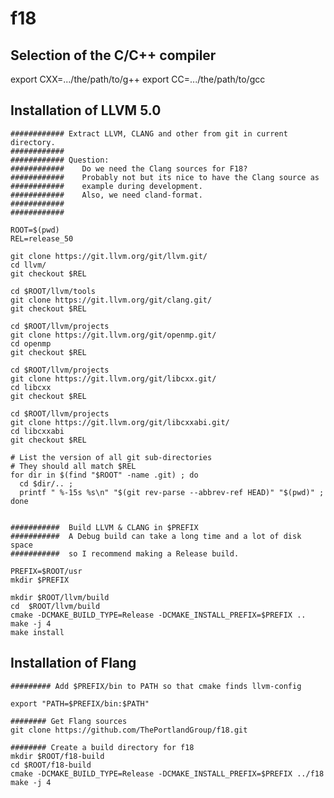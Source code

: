 # f18

## Selection of the C/C++ compiler

   export CXX=.../the/path/to/g++ 
   export CC=.../the/path/to/gcc    
   
## Installation of LLVM 5.0    
    
    ############ Extract LLVM, CLANG and other from git in current directory. 
    ############         
    ############ Question: 
    ############    Do we need the Clang sources for F18? 
    ############    Probably not but its nice to have the Clang source as 
    ############    example during development. 
    ############    Also, we need cland-format.
    ############
    ############        
    
    ROOT=$(pwd)
    REL=release_50
    
    git clone https://git.llvm.org/git/llvm.git/
    cd llvm/
    git checkout $REL
    
    cd $ROOT/llvm/tools
    git clone https://git.llvm.org/git/clang.git/
    git checkout $REL
    
    cd $ROOT/llvm/projects
    git clone https://git.llvm.org/git/openmp.git/ 
    cd openmp
    git checkout $REL
    
    cd $ROOT/llvm/projects
    git clone https://git.llvm.org/git/libcxx.git/
    cd libcxx
    git checkout $REL
    
    cd $ROOT/llvm/projects
    git clone https://git.llvm.org/git/libcxxabi.git/
    cd libcxxabi
    git checkout $REL
    
    # List the version of all git sub-directories 
    # They should all match $REL
    for dir in $(find "$ROOT" -name .git) ; do 
      cd $dir/.. ; 
      printf " %-15s %s\n" "$(git rev-parse --abbrev-ref HEAD)" "$(pwd)" ; 
    done
    
    
    ###########  Build LLVM & CLANG in $PREFIX 
    ###########  A Debug build can take a long time and a lot of disk space
    ###########  so I recommend making a Release build.
       
    PREFIX=$ROOT/usr
    mkdir $PREFIX
    
    mkdir $ROOT/llvm/build
    cd  $ROOT/llvm/build 
    cmake -DCMAKE_BUILD_TYPE=Release -DCMAKE_INSTALL_PREFIX=$PREFIX ..
    make -j 4
    make install
    
## Installation of Flang 
 
    ######### Add $PREFIX/bin to PATH so that cmake finds llvm-config   
    
    export "PATH=$PREFIX/bin:$PATH"
    
    ######## Get Flang sources 
    git clone https://github.com/ThePortlandGroup/f18.git
    
    ######## Create a build directory for f18 
    mkdir $ROOT/f18-build
    cd $ROOT/f18-build
    cmake -DCMAKE_BUILD_TYPE=Release -DCMAKE_INSTALL_PREFIX=$PREFIX ../f18 
    make -j 4

    

